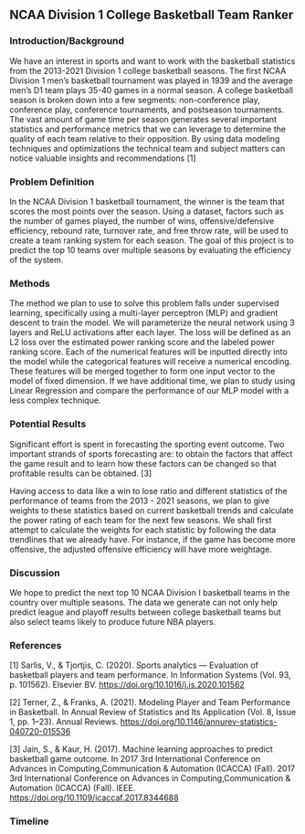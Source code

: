 ## NCAA Division 1 College Basketball Team Ranker

### Introduction/Background

We have an interest in sports and want to work with the basketball statistics from the 2013-2021 Division 1 college basketball seasons. The first NCAA Division 1 men’s basketball tournament was played in 1939 and the average men’s D1 team plays 35-40 games in a normal season. A college basketball season is broken down into a few segments: non-conference play, conference play, conference tournaments, and postseason tournaments. The vast amount of game time per season generates several important statistics and performance metrics that we can leverage to determine the quality of each team relative to their opposition. By using data modeling techniques and optimizations the technical team and subject matters can notice valuable insights and recommendations [1]

### Problem Definition

In the NCAA Division 1 basketball tournament, the winner is the team that scores the most points over the season. Using a dataset, factors such as the number of games played, the number of wins, offensive/defensive efficiency, rebound rate, turnover rate, and free throw rate, will be used to create a team ranking system for each season. The goal of this project is to predict the top 10 teams over multiple seasons by evaluating the efficiency of the system.

### Methods

The method we plan to use to solve this problem falls under supervised learning, specifically using a multi-layer perceptron (MLP) and gradient descent to train the model. We will parameterize the neural network using 3 layers and ReLU activations after each layer. The loss will be defined as an L2 loss over the estimated power ranking score and the labeled power ranking score. Each of the numerical features will be inputted directly into the model while the categorical features will receive a numerical encoding. These features will be merged together to form one input vector to the model of fixed dimension. If we have additional time, we plan to study using Linear Regression and compare the performance of our MLP model with a less complex technique.

### Potential Results 

Significant effort is spent in forecasting the sporting event outcome. Two important strands of sports forecasting are: to obtain the factors that affect the game result and to learn how these factors can be changed so that profitable results can be obtained. [3]

Having access to data like a win to lose ratio and different statistics of the performance of teams from the 2013 - 2021 seasons, we plan to give weights to these statistics based on current basketball trends and calculate the power rating of each team for the next few seasons. We shall first attempt to calculate the weights for each statistic by following the data trendlines that we already have. For instance, if the game has become more offensive, the adjusted offensive efficiency will have more weightage.

### Discussion

We hope to predict the next top 10 NCAA Division I basketball teams in the country over multiple seasons. The data we generate can not only help predict league and playoff results between college basketball teams but also select teams likely to produce future NBA players.

### References

[1] Sarlis, V., & Tjortjis, C. (2020). Sports analytics — Evaluation of basketball players and team performance. In Information Systems (Vol. 93, p. 101562). Elsevier BV. https://doi.org/10.1016/j.is.2020.101562

[2] Terner, Z., & Franks, A. (2021). Modeling Player and Team Performance in Basketball. In Annual Review of Statistics and Its Application (Vol. 8, Issue 1, pp. 1–23). Annual Reviews. https://doi.org/10.1146/annurev-statistics-040720-015536

[3] Jain, S., & Kaur, H. (2017). Machine learning approaches to predict basketball game outcome. In 2017 3rd International Conference on Advances in Computing,Communication & Automation (ICACCA) (Fall). 2017 3rd International Conference on Advances in Computing,Communication & Automation (ICACCA) (Fall). IEEE. https://doi.org/10.1109/icaccaf.2017.8344688

### Timeline
